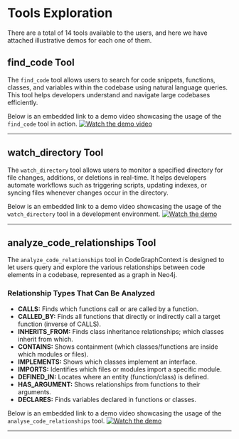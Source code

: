 # Tools Exploration
There are a total of 14 tools available to the users, and here we have attached illustrative demos for each one of them.

## find_code Tool

The `find_code` tool allows users to search for code snippets, functions, classes, and variables within the codebase using natural language queries. This tool helps developers understand and navigate large codebases efficiently.

Below is an embedded link to a demo video showcasing the usage of the `find_code` tool in action.
[![Watch the demo video](./images/tool_images/1.png)](https://drive.google.com/file/d/1ojCDIIAwcir9e3jgHHIVC5weZ9nuIQcs/view?usp=drive_link)

---

## watch_directory Tool

The `watch_directory` tool allows users to monitor a specified directory for file changes, additions, or deletions in real-time. It helps developers automate workflows such as triggering scripts, updating indexes, or syncing files whenever changes occur in the directory.

Below is an embedded link to a demo video showcasing the usage of the `watch_directory` tool in a development environment.
[![Watch the demo](./images/tool_images/2.png)](https://drive.google.com/file/d/1OEjcS2iwwymss99zLidbeBjcblferKBX/view?usp=drive_link) 

---

## analyze_code_relationships Tool

The `analyze_code_relationships` tool in CodeGraphContext is designed to let users query and explore the various relationships between code elements in a codebase, represented as a graph in Neo4j. 

### Relationship Types That Can Be Analyzed

- **CALLS:** Finds which functions call or are called by a function.
- **CALLED_BY:** Finds all functions that directly or indirectly call a target function (inverse of CALLS).
- **INHERITS_FROM:** Finds class inheritance relationships; which classes inherit from which.
- **CONTAINS:** Shows containment (which classes/functions are inside which modules or files).
- **IMPLEMENTS:** Shows which classes implement an interface.
- **IMPORTS:** Identifies which files or modules import a specific module.
- **DEFINED_IN:** Locates where an entity (function/class) is defined.
- **HAS_ARGUMENT:** Shows relationships from functions to their arguments.
- **DECLARES:** Finds variables declared in functions or classes.

Below is an embedded link to a demo video showcasing the usage of the `analyse_code_relationships` tool.
[![Watch the demo](./images/tool_images/3.png)](https://drive.google.com/file/d/154M_lTPbg9_Gj9bd2ErnAVbJArSbcb2M/view?usp=drive_link) 

---
